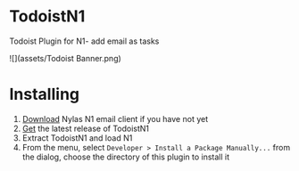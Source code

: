 # TodoistN1
Todoist Plugin for N1- add email as tasks

![](assets/Todoist Banner.png)

# Installing

1. [Download](https://nylas.com/n1) Nylas N1 email client if you have not yet
2. [Get](https://github.com/anopensourceguy/TodoistN1/releases) the latest release of TodoistN1
3. Extract TodoistN1 and load N1
4. From the menu, select `Developer > Install a Package Manually...` from the dialog, choose the directory of this plugin to install it
